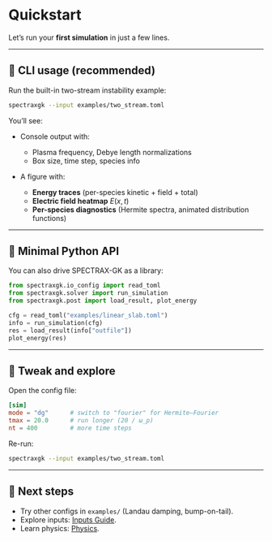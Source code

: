 # Quickstart

Let’s run your **first simulation** in just a few lines.

---

## 🔹 CLI usage (recommended)

Run the built-in two-stream instability example:

```bash
spectraxgk --input examples/two_stream.toml
```

You’ll see:

* Console output with:

  * Plasma frequency, Debye length normalizations
  * Box size, time step, species info

* A figure with:

  * **Energy traces** (per-species kinetic + field + total)
  * **Electric field heatmap** $E(x,t)$
  * **Per-species diagnostics** (Hermite spectra, animated distribution functions)

---

## 🔹 Minimal Python API

You can also drive SPECTRAX-GK as a library:

```python
from spectraxgk.io_config import read_toml
from spectraxgk.solver import run_simulation
from spectraxgk.post import load_result, plot_energy

cfg = read_toml("examples/linear_slab.toml")
info = run_simulation(cfg)
res = load_result(info["outfile"])
plot_energy(res)
```

---

## 🔹 Tweak and explore

Open the config file:

```toml
[sim]
mode = "dg"      # switch to "fourier" for Hermite–Fourier
tmax = 20.0      # run longer (20 / ω_p)
nt = 400         # more time steps
```

Re-run:

```bash
spectraxgk --input examples/two_stream.toml
```

---

## 🔹 Next steps

* Try other configs in `examples/` (Landau damping, bump-on-tail).
* Explore inputs: [Inputs Guide](inputs.md).
* Learn physics: [Physics](physics.md).
